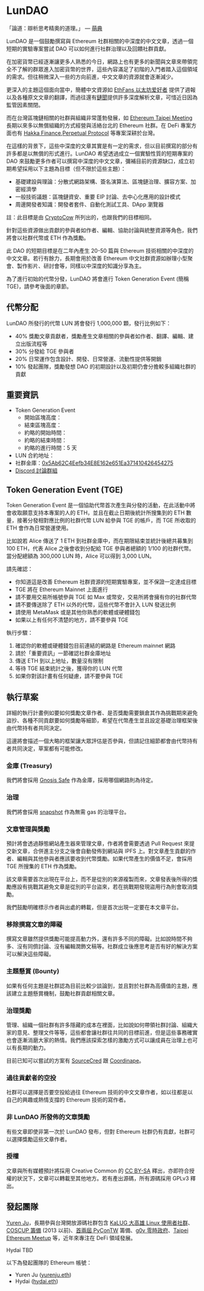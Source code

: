 # LunDAO 

「論道：辯析思考精奧的道理。」 — [萌典][18]

LunDAO 是一個鼓勵撰寫與 Ethereum 社群相關的中深度的中文文章，透過一個短期的實驗專案嘗試 DAO 可以如何進行社群治理以及回饋社群貢獻。

在加密貨幣已經逐漸讓更多人熟悉的今日，網路上也有更多的新聞與文章來帶領完全不了解的群眾進入加密貨幣的世界，這些內容滿足了初階的入門者踏入這個領域的需求。但往稍微深入一些的方向前進，中文文章的資源就會逐漸減少。

更深入的主題這個面向當中，簡體中文資源如 [EthFans 以太坊爱好者][1] 提供了週報以及各種原文文章的翻譯，而過往還有[鏈聞][2]提供許多深度解析文章，可惜近日因為監管因素關閉。

而在台灣區塊鏈相關的社群與組織非常蓬勃發展，如 [Ethereum Taipei Meeting][3] 長期以來多以無償組織的方式經營與活絡台北的 Ethereum 社群。在 DeFi 專案方面也有 [Hakka Finance][4],[Perpetual Protocol][5] 等專案深耕於台灣。

在這樣的背景下，這些中深度的文章其實是有一定的需求，但以目前撰寫的部分有許多都是以無償的形式進行。LunDAO 希望透過成立一個實驗性質的短期專案的 DAO 來鼓勵更多作者可以撰寫中深度的中文文章，彌補目前的資源缺口，成立初期希望採用以下主題為目標（但不限於這些主題）：

- 基礎建設與理論：分散式網路架構、簽名演算法、區塊鏈治理、擴容方案、加密經濟學
- 一般技術議題：區塊鏈資安、重要 EIP 討論、去中心化應用的設計模式
- 周邊開發者知識：開發者套件、自動化測試工具、DApp 瀏覽器

註：此目標是由 [CryptoCow][7] 所列出的，也跟我們的目標相同。

針對這些資源做出貢獻的參與者如作者、編輯、協助討論與統整資源等角色，我們將會以社群代幣或 ETH 作為獎勵。

此 DAO 的短期目標是在二年內產生 20-50 篇與 Ethereum 技術相關的中深度的中文文章。若行有餘力，長期會用於改善 Ethereum 中文社群資源如辦理小型聚會、製作影片、研討會等，同樣以中深度的知識分享為主。

為了進行初始的代幣分發，LunDAO 將會進行 Token Generation Event (簡稱 TGE)，請參考後面的章節。

## 代幣分配
LunDAO 所發行的代幣 LUN 將會發行 1,000,000 顆，發行比例如下：
- 40% 獎勵文章貢獻者，獎勵產生文章相關的參與者如作者、翻譯、編輯、建立出版流程等
- 30% 分發給 TGE 參與者
- 20% 日常運作包含設計、開發、日常營運、流動性提供等開銷
- 10% 發起團隊，獎勵發想 DAO 的初期設計以及初期仍會分擔較多組織社群的貢獻


## 重要資訊
- Token Generation Event
	- 開始區塊高度：
	- 結束區塊高度：
	- 約略的開始時間：
	- 約略的結束時間：
	- 約略的進行時間：5 天
- LUN 合約地址：
- 社群金庫：[0x5Ab62C4Eefb34E8E162e651Ea371410426454275][22]
- [Discord 討論群組][21]

## Token Generation Event (TGE)
Token Generation Event 是一個協助代幣首次產生與分發的活動，在此活動中將會收取願意支持本專案的人的 ETH，並且在截止日期後統計所搜集到的 ETH 數量，接著分發相對應比例的社群代幣 LUN 給參與 TGE 的帳戶，而 TGE 所收取的 ETH 會作為日常營運使用。

比如說若 Alice 傳送了 1 ETH 到社群金庫中，而在期限結束並統計後總共募集到 100 ETH，代表 Alice 之後會收到分配給 TGE 參與者總額的 1/100 的社群代幣。當分配總額為 300,000 LUN 時，Alice 可以得到 3,000 LUN。

請先確認：
- 你知道這是改善 Ethereum 社群資源的短期實驗專案，並不保證一定達成目標
- TGE 將在 Ethereum Mainnet 上面進行
- 請不要用交易所帳號參與 TGE 如 Max 或幣安，交易所將會擁有你的社群代幣
- 請不要傳送除了 ETH 以外的代幣，這些代幣不會計入 LUN 發送比例
- 請使用 MetaMask 或是其他你熟悉的軟體或硬體錢包
- 如果以上有任何不清楚的地方，請不要參與 TGE

執行步驟：
1. 確認你的軟體或硬體錢包目前連結的網路是 Ethereum mainnet 網路
2. 請於「重要資訊」一節確認社群金庫地址
3. 傳送 ETH 到以上地址，數量沒有限制
4. 等待 TGE 結束統計之後，獲得你的 LUN 代幣
5. 如果你對該計畫有任何疑慮，請不要參與 TGE

## 執行草案
詳細的執行計畫例如要如何獎勵文章作者、是否獎勵需要鎖倉其作為挑戰期來避免盜抄、各種不同貢獻要如何獎勵等細節，希望在代幣產生並且設定基礎治理框架後由代幣持有者共同決定。

這邊將會描述一個大略的框架讓大眾評估是否參與，但請記住細節都會由代幣持有者共同決定，草案都有可能修改。

### 金庫 (Treasury)
我們將會採用 [Gnosis Safe][8] 作為金庫，採用哪個網路則為待定。

### 治理
我們將會採用 [snapshot][9] 作為無需 gas 的治理平台。

### 文章管理與獎勵
預計將會透過靜態網站產生器來管理文章，作者將會需要透過 Pull Request 來提交新文章，合併進主分支之後會自動發佈到網站與 IPFS 上。對文章產生貢獻的作者、編輯與其他參與者應該要收到代幣獎勵。如果代幣產生的價值不足，會採用 TGE 所搜集的 ETH 作為獎勵。

該文章需要首次出現在平台上，而不是從別的來源複製而來，文章發表後所得的獎勵應設有挑戰其避免文章是從別的平台盜來，若在挑戰期發現盜用行為則會取消獎勵。

我們鼓勵明確標示作者與出處的轉載，但是首次出現一定要在本文章平台。

### 移除撰寫文章的障礙
撰寫文章雖然提供獎勵可能提高動力外，還有許多不同的障礙。比如說時間不夠多、沒有同儕討論、沒有編輯潤飾文稿等。社群成立後應思考是否有好的解決方案可以解決這些障礙。

### 主題懸賞 (Bounty)
如果有任何主題是社群認為目前比較少談論到，並且對於社群為高價值的主題，應該建立主題懸賞機制，鼓勵社群貢獻相關文章。

### 治理獎勵
管理、組織一個社群有許多隱藏的成本在裡面，比如說如何帶領社群討論、組織大家的意見、整理文件等等，這些都會讓社群往共同的目標前進，但是這些事務確實也會逐漸消磨大家的熱情。我們應該探索怎樣的激勵方式可以讓成員在治理上也可以有長期的動力。

目前已知可以嘗試的方案有 [SourceCred][16] 跟 [Coordinape][17]。

### 過往貢獻者的空投
社群可以選擇是否要空投給過往 Ethereum 技術的中文文章作者，如以往都是以自己的興趣或熱情支撐的 Ethereum 技術的寫作者。

### 非 LunDAO 所發佈的文章獎勵
有些文章即使非第一次於 LunDAO 發布，但對 Ethereum 社群仍有貢獻，社群可以選擇獎勵這些文章作者。

### 授權
文章與所有媒體預計將採用 Creative Common 的 [CC BY-SA][10] 釋出，亦即符合授權的狀況下，文章可以轉載至其他地方。若有產出源碼，所有源碼採用 GPLv3 釋出。

## 發起團隊
[Yuren Ju][11]，長期參與台灣開放源碼社群包含 [KaLUG 大高雄 Linux 使用者社群][12]、[COSCUP 籌備][13] (2013 以前)、[首兩屆 PyConTW][14] 籌備、[g0v 零時政府][15]、[Taipei Ethereum Meetup][3] 等，近年來專注在 DeFi 領域發展。

Hydai TBD

以下為發起團隊的 Ethereum 帳號：
- Yuren Ju ([yurenju.eth][19])
- Hydai ([hydai.eth][20])

[1]: https://ethfans.org/
[2]: https://twitter.com/chainnewscom
[3]: https://medium.com/taipei-ethereum-meetup
[4]: https://hakka.finance/
[5]: https://www.perp.com/
[7]: https://medium.com/cryptocow
[8]: https://gnosis-safe.io/
[9]: https://docs.snapshot.org/
[10]: https://creativecommons.org/licenses/by-sa/4.0/deed.zh_TW
[11]: https://yurenju.eth.xyz/
[12]: https://kalug.linux.org.tw/
[13]: https://coscup.org/2013/zh-tw/
[14]: https://tw.pycon.org/2016/zh-hant/about/pycontw/
[15]: https://g0v.tw/
[16]: https://sourcecred.io/
[17]: https://coordinape.com/
[18]: https://www.moedict.tw/%E8%AB%96%E9%81%93
[19]: https://yurenju.eth.xyz/
[20]: https://hydai.eth.xyz/
[21]: https://discord.gg/9s3RQmajBu
[22]: https://gnosis-safe.io/app/eth:0x5Ab62C4Eefb34E8E162e651Ea371410426454275/
